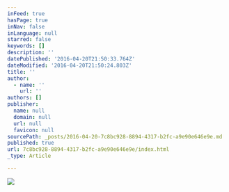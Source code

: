 ```yaml
---
inFeed: true
hasPage: true
inNav: false
inLanguage: null
starred: false
keywords: []
description: ''
datePublished: '2016-04-20T21:50:33.764Z'
dateModified: '2016-04-20T21:50:24.803Z'
title: ''
author:
  - name: ''
    url: ''
authors: []
publisher:
  name: null
  domain: null
  url: null
  favicon: null
sourcePath: _posts/2016-04-20-7c8bc928-8894-4317-b2fc-a9e90e646e9e.md
published: true
url: 7c8bc928-8894-4317-b2fc-a9e90e646e9e/index.html
_type: Article

---
```

![](https://s3-us-west-2.amazonaws.com/the-grid-img/p/3fbe66b87e0038a45a6dd9926b66458d6f3a83fc.png)
